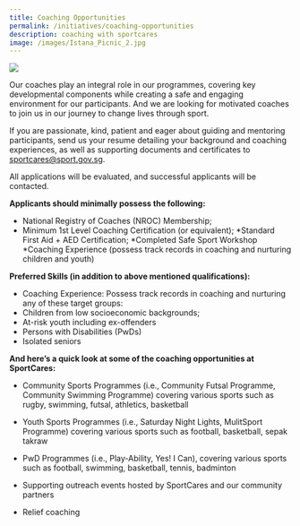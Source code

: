 ```yaml
---
title: Coaching Opportunities
permalink: /initiatives/coaching-opportunities
description: coaching with sportcares
image: /images/Istana_Picnic_2.jpg
---
```


![](/images/Istana_Picnic_2.jpg)

Our coaches play an integral role in our programmes, covering key developmental components while creating a safe and engaging environment for our participants. And we are looking for motivated coaches to join us in our journey to change lives through sport. 

If you are passionate, kind, patient and eager about guiding and mentoring participants, send us your resume detailing your background and coaching experiences, as well as supporting documents and certificates to [sportcares@sport.gov.sg](sportcares@sport.gov.sg).

All applications will be evaluated, and successful applicants will be contacted.

**Applicants should minimally possess the following:**
* National Registry of Coaches (NROC) Membership;
* Minimum 1st Level Coaching Certification (or equivalent);
*Standard First Aid + AED Certification; 
*Completed Safe Sport Workshop
*Coaching Experience (possess track records in coaching and nurturing children and youth)

**Preferred Skills (in addition to above mentioned qualifications):** 
* Coaching Experience: Possess track records in coaching and nurturing any of these target groups: 
* Children from low socioeconomic backgrounds;
* At-risk youth including ex-offenders 
* Persons with Disabilities (PwDs) 
* Isolated seniors 

**And here’s a quick look at some of the coaching opportunities at SportCares:** 
* Community Sports Programmes (i.e., Community Futsal Programme, Community Swimming Programme) covering various sports such as rugby, swimming, futsal, athletics, basketball

* Youth Sports Programmes (i.e., Saturday Night Lights, MulitSport Programme) covering various sports such as football, basketball, sepak takraw 

* PwD Programmes (i.e., Play-Ability, Yes! I Can), covering various sports such as football, swimming, basketball, tennis, badminton

* Supporting outreach events hosted by SportCares and our community partners

* Relief coaching 